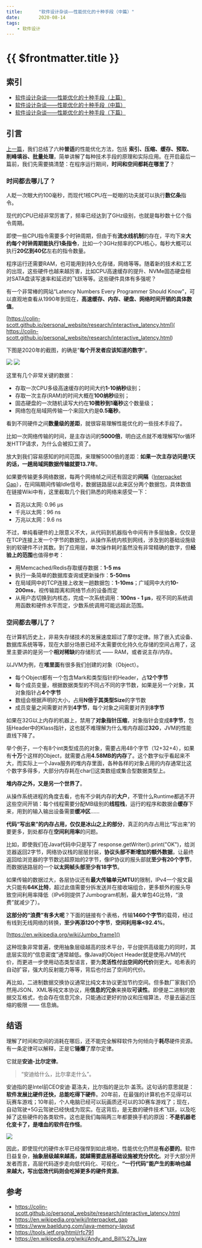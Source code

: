 ```yaml
---
title:      "软件设计杂谈——性能优化的十种手段（中篇）"
date:       2020-08-14
tags:
    - 软件设计
---
```


# {{ $frontmatter.title }}

## 索引

- [软件设计杂谈——性能优化的十种手段（上篇）](/blog/0055-performance)
- [软件设计杂谈——性能优化的十种手段（中篇）](/blog/0056-performance2)
- [软件设计杂谈——性能优化的十种手段（下篇）](/blog/0056-performance3)

## 引言

[上一篇](/blog/0055-performance)，我们总结了六种**普适**的性能优化方法，包括 **索引、压缩、缓存、预取、削峰填谷、批量处理**，简单讲解了每种技术手段的原理和实际应用。在开启最后一篇前，我们先需要搞清楚：在程序运行期间，**时间和空间都耗在哪里了**？

### 时间都去哪儿了？  

人眨一次眼大约100毫秒，而现代1核CPU在一眨眼的功夫就可以执行**数亿条**指令。

现代的CPU已经非常厉害了，频率已经达到了GHz级别，也就是每秒数十亿个指令周期。

即使一些CPU指令需要多个时钟周期，但由于有**流水线机制**的存在，平均下来**大约每个时钟周期能执行1条指令**，比如一个3GHz频率的CPU核心，每秒大概可以执行**20亿到40亿**左右的指令数量。

程序运行还需要RAM，也可能用到持久化存储，网络等等。随着新的技术和工艺的出现，这些硬件也越来越厉害，比如CPU高速缓存的提升、NVMe固态硬盘相对SATA盘读写速率和延迟的飞跃等等。这些硬件具体有多强呢？

有一个非常棒的网站“Latency Numbers Every Programmer Should Know”，可以直观地查看从1990年到现在，**高速缓存、内存、硬盘、网络时间开销的具体数值**。

[https://colin-scott.github.io/personal_website/research/interactive_latency.html](
https://colin-scott.github.io/personal_website/research/interactive_latency.html)

下图是2020年的截图，的确是“**每个开发者应该知道的数字**”。

![](//filecdn.code2life.top/perf-num1.png)
![](//filecdn.code2life.top/perf-num2.png)

这里有几个非常关键的数据：

- 存取一次CPU多级高速缓存的时间大约**1-10纳秒**级别；
- 存取一次主存(RAM)的时间大概在**100纳秒**级别；
- 固态硬盘的一次随机读写大约在**10微秒到1毫秒**这个数量级；
- 网络包在局域网传输一个来回大约是**0.5毫秒**。

看到不同硬件之间**数量级的差距**，就很容易理解性能优化的一些技术手段了。

比如一次网络传输的时间，是主存访问的**5000倍**，明白这点就不难理解写for循环发HTTP请求，为什么会被扣工资了。

放大到我们容易感知的时间范围，来理解5000倍的差距：**如果一次主存访问是1天的话，一趟局域网数据传输就要13.7年**。

如果要传输更多网络数据，每两个网络帧之间还有固定的**间隔**（[Interpacket Gap](https://en.wikipedia.org/wiki/Interpacket_gap)），在间隔期间传输Idle信号，数据链路层以此来区分两个数据包，具体数值在链接Wiki中有，这里截取几个我们熟悉的网络来感受一下：

- 百兆以太网: 0.96 µs
- 千兆以太网：96 ns
- 万兆以太网：9.6 ns

不过，单纯看硬件的上限意义不大，从代码到机器指令中间有许多层抽象，仅仅是在TCP连接上发一个字节的数据包，从操作系统内核到网线，涉及到的基础设施级别的软硬件不计其数。到了应用层，单次操作耗时虽然没有非常精确的数字，但**经验上的范围**也值得参考：

- 用Memcached/Redis存取缓存数据：**1-5 ms**
- 执行一条简单的数据库查询或更新操作：**5-50ms**
- 在局域网中的TCP连接上收发一趟数据包：**1-10ms**；广域网中大约**10-200ms**，视传输距离和网络节点的设备而定
- 从用户态切换到内核态，完成一次系统调用：**100ns - 1 μs**，视不同的系统调用函数和硬件水平而定，少数系统调用可能远超此范围。

### 空间都去哪儿了？

在计算机历史上，非易失存储技术的发展速度超过了摩尔定律。除了嵌入式设备、数据库系统等等，现在大部分场景已经不太需要优化持久化存储的空间占用了，这里主要讲的是另一个**相对稀缺**的存储形式 —— RAM，或者说主存/内存。

以JVM为例，在**堆里面**有很多我们创建的对象（Object）。
- 每个Object都有一个包含Mark和类型指针的Header，占**12个字节**
- 每个成员变量，根据数据类型的不同占不同的字节数，如果是另一个对象，其对象指针占**4个字节**
- 数组会根据声明的大小，占用**N倍于其类型Size**的字节数
- 成员变量之间需要对齐到**4字节**，每个对象之间需要对齐到**8字节**

如果在32G以上内存的机器上，禁用了**对象指针压缩**，对象指针会变成**8字节**，包括Header中的Klass指针，这也就不难理解为什么堆内存超过**32G**，JVM的性能直线下降了。

举个例子，一个有8个int类型成员的对象，需要占用48个字节（12+32+4），如果有**十万**个这样的Object，就需要占用**4.58MB的内存**了。这个数字似乎看起来不大，而实际上一个Java服务的堆内存里面，各种各样的对象占用的内存通常比这个数字多得多，大部分内存耗在char[]这类数组或集合型数据类型上。

**堆内存之外，又是另一个世界了**。

从操作系统进程的角度去看，也有不少耗内存的**大户**，不管什么Runtime都逃不开这些空间开销：每个线程需要分配MB级别的**线程栈**，运行的程序和数据会**缓存**下来，用到的输入输出设备需要**缓冲区**……

**代码“写出来”的内存占用，仅仅是冰山之上的部分**，真正的内存占用比“写出来”的要更多，到处都存在**空间利用率**的问题。

比如，即使我们在Java代码中只是写了 response.getWriter().print("OK")，给浏览器返回2字节，网络协议栈的层层封装，**协议头部不断增加的额外数据**，让最终返回给浏览器的字节数远超原始的2字节，像IP协议的报头部就**至少有20个字节**，而数据链路层的一个**以太网帧头部至少有18字节**。

如果传输的数据过大，各层协议还有**最大传输单元MTU**的限制，IPv4一个报文最大只能有**64K比特**，超过此值需要分拆发送并在接收端组合，更多额外的报头导致空间利用率降低（IPv6则提供了Jumbogram机制，最大单包4G比特，“浪费”就减少了）。

**这部分的“浪费”有多大呢**？下面的链接有个表格，传输**1460个字节**的载荷，经过有线到无线网络的转换，**至少再添120个字节**，**空间利用率<92.4%**。

[https://en.wikipedia.org/wiki/Jumbo_frame]()

这种现象非常普遍，使用抽象层级越高的技术平台，平台提供高级能力的同时，其底层实现的“信息密度”通常越低。像Java的Object Header就是使用JVM的代价，而更进一步使用动态类型语言，要为**灵活性付出空间的代价**则更大。哈希表的自动扩容，强大的反射能力等等，背后也付出了空间的代价。

再比如，二进制数据交换协议通常比纯文本协议更加节约空间。但多数厂家我们仍然用JSON、XML等纯文本协议，用**信息的冗余**来换取**可读性**。即便是二进制的数据交互格式，也会存在信息冗余，只能通过更好的协议和压缩算法，尽量去逼近压缩的极限 —— 信息熵。

## 结语

理解了时间和空间的消耗在哪后，还不能完全解释软件为何倾向于**耗尽**硬件资源。有一条定律可以解释，正是它**锤爆**了摩尔定律。

它就是**安迪-比尔定律**。

> “安迪给什么，比尔拿走什么”。

安迪指的是Intel前CEO安迪·葛洛夫，比尔指的是比尔·盖茨。这句话的意思就是：**软件发展比硬件还快，总能吃得下硬件**。20年前，在最强的计算机也不见得可以玩赛车游戏；10年前，个人电脑已经可以玩画质还可以的3D赛车游戏了；现在，自动驾驶+5G云驾驶已经快成为现实。在这背后，是无数的硬件技术飞跃，以及吃掉了这些硬件的各类软件。这也是我们每隔两三年都要换手机的原因：**不是机器老化变卡了，是嗜血的软件在作怪**。

![](//filecdn.code2life.top/eat-mem.png)

因此，即使现代的硬件水平已经强悍到如此境地，性能优化仍然是**有必要的**。软件日益复杂，**抽象层级越来越高，就越需要底层基础设施被充分优化**。对于大部分开发者而言，高层代码逐步走向低代码化、可视化，**“一行代码”能产生的影响也越来越大，写出低效代码则会吃掉更多的硬件资源**。

## 参考
- https://colin-scott.github.io/personal_website/research/interactive_latency.html
- https://en.wikipedia.org/wiki/Interpacket_gap
- https://www.baeldung.com/java-memory-layout
- https://tools.ietf.org/html/rfc791
- https://en.wikipedia.org/wiki/Andy_and_Bill%27s_law